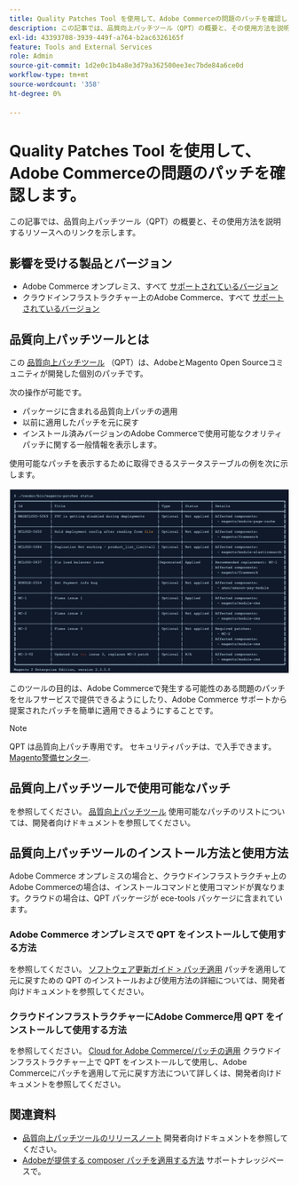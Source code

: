 ```yaml
---
title: Quality Patches Tool を使用して、Adobe Commerceの問題のパッチを確認します。
description: この記事では、品質向上パッチツール（QPT）の概要と、その使用方法を説明するリソースへのリンクを示します。
exl-id: 43393708-3939-449f-a764-b2ac6326165f
feature: Tools and External Services
role: Admin
source-git-commit: 1d2e0c1b4a8e3d79a362500ee3ec7bde84a6ce0d
workflow-type: tm+mt
source-wordcount: '358'
ht-degree: 0%

---
```


# Quality Patches Tool を使用して、Adobe Commerceの問題のパッチを確認します。

この記事では、品質向上パッチツール（QPT）の概要と、その使用方法を説明するリソースへのリンクを示します。

## 影響を受ける製品とバージョン

* Adobe Commerce オンプレミス、すべて [サポートされているバージョン](https://magento.com/sites/default/files/magento-software-lifecycle-policy.pdf)
* クラウドインフラストラクチャー上のAdobe Commerce、すべて [サポートされているバージョン](https://magento.com/sites/default/files/magento-software-lifecycle-policy.pdf)

## 品質向上パッチツールとは

この [品質向上パッチツール](https://github.com/magento/quality-patches) （QPT）は、AdobeとMagento Open Sourceコミュニティが開発した個別のパッチです。

次の操作が可能です。

* パッケージに含まれる品質向上パッチの適用
* 以前に適用したパッチを元に戻す
* インストール済みバージョンのAdobe Commerceで使用可能なクオリティパッチに関する一般情報を表示します。

使用可能なパッチを表示するために取得できるステータステーブルの例を次に示します。

![Magento_パッチ_リスト](assets/status_table.png)

このツールの目的は、Adobe Commerceで発生する可能性のある問題のパッチをセルフサービスで提供できるようにしたり、Adobe Commerce サポートから提案されたパッチを簡単に適用できるようにすることです。

>[!NOTE]
>
>QPT は品質向上パッチ専用です。 セキュリティパッチは、で入手できます。 [Magento警備センター](https://magento.com/security/patches).

## 品質向上パッチツールで使用可能なパッチ

を参照してください。 [品質向上パッチツール](https://devdocs.magento.com/quality-patches/tool.html#patch-grid) 使用可能なパッチのリストについては、開発者向けドキュメントを参照してください。

## 品質向上パッチツールのインストール方法と使用方法

Adobe Commerce オンプレミスの場合と、クラウドインフラストラクチャ上のAdobe Commerceの場合は、インストールコマンドと使用コマンドが異なります。クラウドの場合は、QPT パッケージが ece-tools パッケージに含まれています。

### Adobe Commerce オンプレミスで QPT をインストールして使用する方法

を参照してください。 [ソフトウェア更新ガイド > パッチ適用](https://devdocs.magento.com/guides/v2.4/comp-mgr/patching/mqp.html) パッチを適用して元に戻すための QPT のインストールおよび使用方法の詳細については、開発者向けドキュメントを参照してください。

### クラウドインフラストラクチャーにAdobe Commerce用 QPT をインストールして使用する方法

を参照してください。 [Cloud for Adobe Commerce/パッチの適用](https://devdocs.magento.com/cloud/project/project-patch.html) クラウドインフラストラクチャー上で QPT をインストールして使用し、Adobe Commerceにパッチを適用して元に戻す方法について詳しくは、開発者向けドキュメントを参照してください。

## 関連資料

* [品質向上パッチツールのリリースノート](https://devdocs.magento.com/quality-patches/release-notes.html) 開発者向けドキュメントを参照してください。
* [Adobeが提供する composer パッチを適用する方法](/help/how-to/general/how-to-apply-a-composer-patch-provided-by-magento.md) サポートナレッジベースで。

